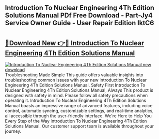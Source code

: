 ## Introduction To Nuclear Engineering 4Th Edition Solutions Manual PDf Free Download - Part-Jy4 Service Owner Guide - User Repair Edition IktC6

# <h2><a href="http://bc15738.oget.top/?id=Introduction+To+Nuclear+Engineering+4Th+Edition+Solutions+Manual">🔗Download New 👉🔴 Introduction To Nuclear Engineering 4Th Edition Solutions Manual</a></h2>

[![Introduction To Nuclear Engineering 4Th Edition Solutions Manual new download](https://i.imgur.com/5g1atiW.png)](http://bc15738.oget.top/?id=Introduction+To+Nuclear+Engineering+4Th+Edition+Solutions+Manual)
Troubleshooting Made Simple This guide offers valuable insights into troubleshooting common issues with your new Introduction To Nuclear Engineering 4Th Edition Solutions Manual. Safety First Introduction To Nuclear Engineering 4Th Edition Solutions Manual, Always This product is designed with safety in mind. Please follow all safety precautions when operating it. Introduction To Nuclear Engineering 4Th Edition Solutions Manual boasts an impressive range of advanced features, including voice control, automatic syncing, customizable settings, and real-time analytics, all accessible through the user-friendly interface. We're Here to Help You Every Step of the Way Introduction To Nuclear Engineering 4Th Edition Solutions Manual. Our customer support team is available throughout your journey.
